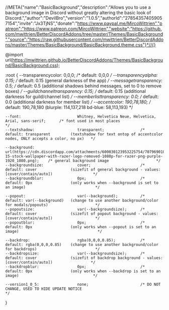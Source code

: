 //META{"name":"BasicBackground","description":"Allows you to use a background image in Discord without greatly altering the basic look of Discord.","author":"DevilBro","version":"1.0.5","authorId":"278543574059057154","invite":"Jx3TjNS","donate":"https://www.paypal.me/MircoWittrien","patreon":"https://www.patreon.com/MircoWittrien","website":"https://github.com/mwittrien/BetterDiscordAddons/tree/master/Themes/BasicBackground","source":"https://raw.githubusercontent.com/mwittrien/BetterDiscordAddons/master/Themes/BasicBackground/BasicBackground.theme.css"}*//{}

@import url(https://mwittrien.github.io/BetterDiscordAddons/Themes/BasicBackground/BasicBackground.css);

:root {
	--transparencycolor:			0,0,0;						/* default:	0,0,0																								*/
	--transparencyalpha:			0.15;						/* default: 0.15				(general darkness of the app)													*/
	--messagetransparency:			0.5;						/* default: 0.5					(additional shadows behind messages, set to 0 to remove boxes)					*/
	--guildchanneltransparency:		0.15;						/* default: 0.15				(additional darkness for guild/channel list)									*/
	--memberlisttransparency:		0.0;						/* default: 0.0					(additional darkness for member list)											*/
	--accentcolor:					190,78,180;					/* default: 190,78,180			(blurple: 114,137,218 bd-blue: 58,113,193)										*/
	
	--font:							Whitney, Helvetica Neue, Helvetica, Arial, sans-serif;		/* font used in most places														*/
	--textshadow:					transparent;				/* default: transparent			(textshadow for text ontop of accentcolor nodes, ONLY accepts a color, no px)	*/
	
	--background:					url(https://cdn.discordapp.com/attachments/600030123953225754/707969010121179306/blade-15-stock-wallpaper-with-razer-logo-removed-1080p-for-razer-png-purple-1920_1080.png);	/* general background image						*/
	--backgroundsize:				cover;						/* default: cover				(sizefit of general background - values: [cover/contain/auto])					*/
	--backgroundblur:				0px;						/* default: 0px					(only works when --background is set to an image)								*/
	
	--popout:						var(--background);			/* default: var(--background)	(change to use another background/color for modals/popouts)						*/
	--popoutsize:					var(--backgroundsize);		/* default: cover				(sizefit of popout background - values: [cover/contain/auto])					*/
	--popoutblur:					0px;						/* default: 0px					(only works when --popout is set to an image)									*/
	
	--backdrop:						rgba(0,0,0,0.85);			/* default: rgba(0,0,0,0.85)	(change to use another background/color for backdrops)							*/
	--backdropsize:					var(--backgroundsize);		/* default: cover				(sizefit of backdrop background - values: [cover/contain/auto])					*/
	--backdropblur:					0px;						/* default: 0px					(only works when --backdrop is set to an image)									*/
	
	--version1_0_5:					none;						/* DO NOT CHANGE, USED TO HIDE UPDATE NOTICE																	*/
}
